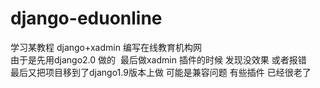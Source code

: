 # django-eduonline
学习某教程 django+xadmin 编写在线教育机构网  
由于是先用django2.0 做的  最后做xadmin 插件的时候 发现没效果 或者报错   
最后又把项目移到了django1.9版本上做 可能是兼容问题 有些插件 已经很老了   

